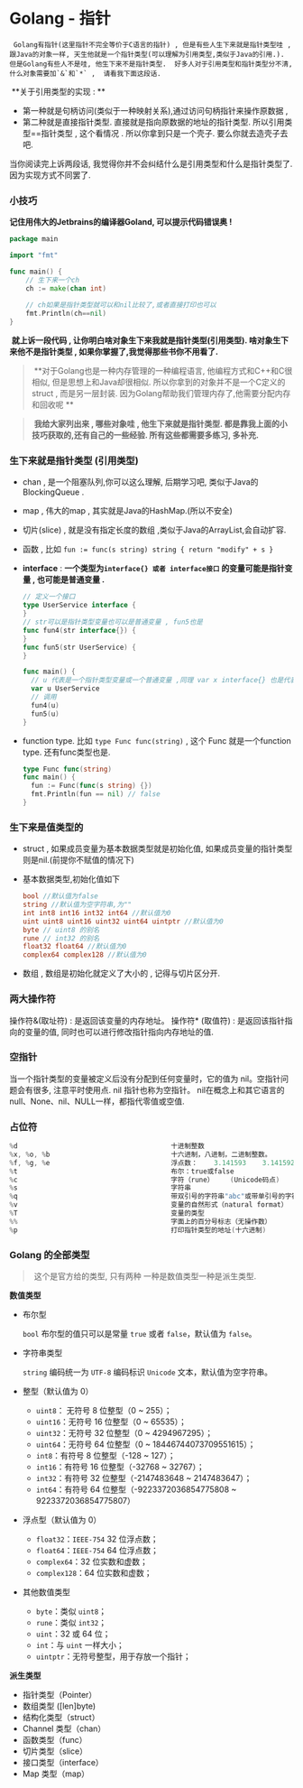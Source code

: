 # Golang - 指针 

 	 Golang有指针(这里指针不完全等价于C语言的指针) , 但是有些人生下来就是指针类型哇 , 跟Java的对象一样, 天生他就是一个指针类型(可以理解为引用类型,类似于Java的引用.).  但是Golang有些人不是哇, 他生下来不是指针类型.  好多人对于引用类型和指针类型分不清, 什么对象需要加`&`和`*` ,  请看我下面这段话. 



​	**关于引用类型的实现 : **

- 第一种就是句柄访问(类似于一种映射关系),通过访问句柄指针来操作原数据  ,
- 第二种就是直接指针类型. 直接就是指向原数据的地址的指针类型.   所以引用类型==指针类型 , 这个看情况 . 所以你拿到只是一个壳子. 要么你就去造壳子去吧. 



当你阅读完上诉两段话, 我觉得你并不会纠结什么是引用类型和什么是指针类型了. 因为实现方式不同罢了. 

### 小技巧

**记住用伟大的Jetbrains的编译器Goland, 可以提示代码错误奥 !** 

```go
package main

import "fmt"

func main() {
	// 生下来一个ch
	ch := make(chan int)
	
	// ch如果是指针类型就可以和nil比较了,或者直接打印也可以
	fmt.Println(ch==nil)
}
```

​	**就上诉一段代码 , 让你明白啥对象生下来我就是指针类型(引用类型).  啥对象生下来他不是指针类型 , 如果你掌握了,我觉得那些书你不用看了.**



> ​	**对于Golang也是一种内存管理的一种编程语言, 他编程方式和C++和C很相似, 但是思想上和Java却很相似. 所以你拿到的对象并不是一个C定义的struct  , 而是另一层封装. 因为Golang帮助我们管理内存了,他需要分配内存和回收呢 **



> ​	**我给大家列出来 , 哪些对象哇 , 他生下来就是指针类型.  都是靠我上面的小技巧获取的,还有自己的一些经验. 所有这些都需要多练习, 多补充.** 

### 生下来就是指针类型 (引用类型)

- chan , 是一个阻塞队列,你可以这么理解, 后期学习吧, 类似于Java的BlockingQueue .

- map , 伟大的map , 其实就是Java的HashMap.(所以不安全)

- 切片(slice)  , 就是没有指定长度的数组 ,类似于Java的ArrayList,会自动扩容.

- 函数 , 比如 `fun := func(s string) string { return "modify" + s }`

- **interface** :  **一个类型为`interface{} 或者 interface接口` 的变量可能是指针变量 , 也可能是普通变量 .**  

  ```go
  // 定义一个接口
  type UserService interface {
  }
  // str可以是指针类型变量也可以是普通变量 , fun5也是
  func fun4(str interface{}) {
  }
  func fun5(str UserService) {
  }
  
  func main() {
  	// u 代表是一个指针类型变量或一个普通变量 ,同理 var x interface{} 也是代表一个指针类型变量或一个普通变量
  	var u UserService
  	// 调用
  	fun4(u)
  	fun5(u)
  }
  ```

- function type.  比如 `type Func func(string)` , 这个 Func 就是一个function type.  还有func类型也是. 

  ```go
  type Func func(string)
  func main() {
  	fun := Func(func(s string) {})
  	fmt.Println(fun == nil) // false
  }
  ```

### 生下来是值类型的

- struct , 如果成员变量为基本数据类型就是初始化值, 如果成员变量的指针类型则是nil.(前提你不赋值的情况下)

- 基本数据类型,初始化值如下

  ```go
  bool //默认值为false
  string //默认值为空字符串,为""
  int int8 int16 int32 int64 //默认值为0
  uint uint8 uint16 uint32 uint64 uintptr //默认值为0
  byte // uint8 的别名
  rune // int32 的别名
  float32 float64 //默认值为0
  complex64 complex128 //默认值为0
  ```

- 数组 , 数组是初始化就定义了大小的  , 记得与切片区分开. 


### 两大操作符

操作符&(取址符) : 是返回该变量的内存地址。
操作符* (取值符) : 是返回该指针指向的变量的值, 同时也可以进行修改指针指向内存地址的值.

### 空指针

当一个指针类型的变量被定义后没有分配到任何变量时，它的值为 nil。空指针问题会有很多, 注意平时使用点.
nil 指针也称为空指针。
nil在概念上和其它语言的null、None、nil、NULL一样，都指代零值或空值.

### 占位符

```go
%d										十进制整数
%x,	%o,	%b								十六进制，八进制，二进制整数。
%f,	%g,	%e								浮点数：	3.141593	3.141592653589793	3.141593e+00 
%t										布尔：true或false 
%c										字符（rune）	(Unicode码点) 
%s										字符串 
%q										带双引号的字符串"abc"或带单引号的字符'c'
%v										变量的自然形式（natural	format） 
%T										变量的类型 
%%										字面上的百分号标志（无操作数）
%p										打印指针类型的地址(十六进制)
```



### Golang 的全部类型 

> ​	这个是官方给的类型, 只有两种 一种是数值类型一种是派生类型.

**数值类型**

- 布尔型

  `bool` 布尔型的值只可以是常量 `true` 或者 `false`，默认值为 `false`。

- 字符串类型

  `string` 编码统一为 `UTF-8` 编码标识 `Unicode` 文本，默认值为空字符串。

- 整型（默认值为 0）

  - `uint8`： 无符号 8 位整型（0 ~ 255）；
  - `uint16`：无符号 16 位整型（0 ~ 65535）；
  - `uint32`：无符号 32 位整型（0 ~ 4294967295）；
  - `uint64`：无符号 64 位整型（0 ~ 18446744073709551615）；
  - `int8`：有符号 8 位整型（-128 ~ 127）；
  - `int16`：有符号 16 位整型（-32768 ~ 32767）；
  - `int32`：有符号 32 位整型（-2147483648 ~ 2147483647）；
  - `int64`：有符号 64 位整型（-9223372036854775808 ~ 9223372036854775807）

- 浮点型（默认值为 0）

  - `float32`：`IEEE-754` 32 位浮点数；
  - `float64`：`IEEE-754` 64 位浮点数；
  - `complex64`：32 位实数和虚数；
  - `complex128`：64 位实数和虚数；

- 其他数值类型

  - `byte`：类似 `uint8`；
  - `rune`：类似 `int32`；
  - `uint`：32 或 64 位；
  - `int`：与 `uint` 一样大小；
  - `uintptr`：无符号整型，用于存放一个指针；

**派生类型**

- 指针类型（Pointer）
- 数组类型 ([len]byte)
- 结构化类型（struct）
- Channel 类型（chan）
- 函数类型（func）
- 切片类型（slice）
- 接口类型（interface）
- Map 类型（map）



